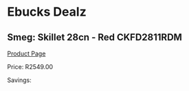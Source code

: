 
# Ebucks Dealz
## Smeg: Skillet 28cn - Red CKFD2811RDM
[Product Page](https://www.ebucks.com/web/shop/productSelected.do?prodId=1170702627&catId=704983235)

Price: R2549.00

Savings: 


	